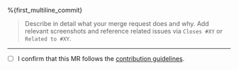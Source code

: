 %{first_multiline_commit}

> Describe in detail what your merge request does and why. Add relevant
> screenshots and reference related issues via `Closes #XY` or `Related to #XY`.

---

- [ ] I confirm that this MR follows the
      [contribution guidelines](https://github.com/siemens/element/blob/main/CONTRIBUTING.md).
